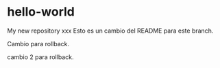 # hello-world
My new repository xxx
Esto es un cambio del README para este branch.

Cambio para rollback.

cambio 2 para rollback.
